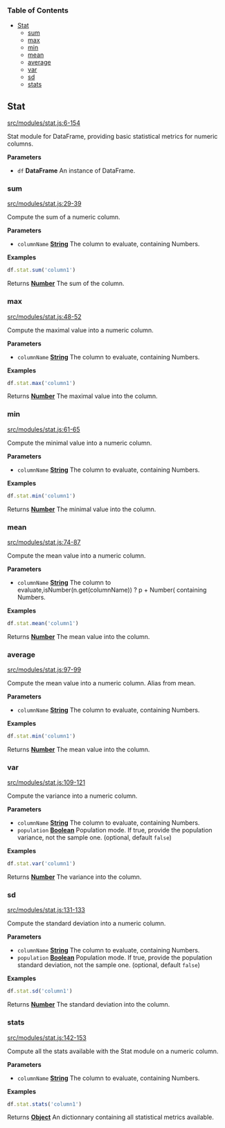 <!-- Generated by documentation.js. Update this documentation by updating the source code. -->

### Table of Contents

-   [Stat][1]
    -   [sum][2]
    -   [max][3]
    -   [min][4]
    -   [mean][5]
    -   [average][6]
    -   [var][7]
    -   [sd][8]
    -   [stats][9]

## Stat

[src/modules/stat.js:6-154][10]

Stat module for DataFrame, providing basic statistical metrics for numeric columns.

**Parameters**

-   `df` **DataFrame** An instance of DataFrame.

### sum

[src/modules/stat.js:29-39][11]

Compute the sum of a numeric column.

**Parameters**

-   `columnName` **[String][12]** The column to evaluate, containing Numbers.

**Examples**

```javascript
df.stat.sum('column1')
```

Returns **[Number][13]** The sum of the column.

### max

[src/modules/stat.js:48-52][14]

Compute the maximal value into a numeric column.

**Parameters**

-   `columnName` **[String][12]** The column to evaluate, containing Numbers.

**Examples**

```javascript
df.stat.max('column1')
```

Returns **[Number][13]** The maximal value into the column.

### min

[src/modules/stat.js:61-65][15]

Compute the minimal value into a numeric column.

**Parameters**

-   `columnName` **[String][12]** The column to evaluate, containing Numbers.

**Examples**

```javascript
df.stat.min('column1')
```

Returns **[Number][13]** The minimal value into the column.

### mean

[src/modules/stat.js:74-87][16]

Compute the mean value into a numeric column.

**Parameters**

-   `columnName` **[String][12]** The column to evaluate,isNumber(n.get(columnName)) ? p + Number( containing Numbers.

**Examples**

```javascript
df.stat.mean('column1')
```

Returns **[Number][13]** The mean value into the column.

### average

[src/modules/stat.js:97-99][17]

Compute the mean value into a numeric column.
Alias from mean.

**Parameters**

-   `columnName` **[String][12]** The column to evaluate, containing Numbers.

**Examples**

```javascript
df.stat.min('column1')
```

Returns **[Number][13]** The mean value into the column.

### var

[src/modules/stat.js:109-121][18]

Compute the variance into a numeric column.

**Parameters**

-   `columnName` **[String][12]** The column to evaluate, containing Numbers.
-   `population` **[Boolean][19]** Population mode. If true, provide the population variance, not the sample one. (optional, default `false`)

**Examples**

```javascript
df.stat.var('column1')
```

Returns **[Number][13]** The variance into the column.

### sd

[src/modules/stat.js:131-133][20]

Compute the standard deviation into a numeric column.

**Parameters**

-   `columnName` **[String][12]** The column to evaluate, containing Numbers.
-   `population` **[Boolean][19]** Population mode. If true, provide the population standard deviation, not the sample one. (optional, default `false`)

**Examples**

```javascript
df.stat.sd('column1')
```

Returns **[Number][13]** The standard deviation into the column.

### stats

[src/modules/stat.js:142-153][21]

Compute all the stats available with the Stat module on a numeric column.

**Parameters**

-   `columnName` **[String][12]** The column to evaluate, containing Numbers.

**Examples**

```javascript
df.stat.stats('column1')
```

Returns **[Object][22]** An dictionnary containing all statistical metrics available.

[1]: #stat

[2]: #sum

[3]: #max

[4]: #min

[5]: #mean

[6]: #average

[7]: #var

[8]: #sd

[9]: #stats

[10]: https://github.com/Gmousse/dataframe-js/blob/cc3fe5bf79f49502ffc49acd8485cbd84de4b534/src/modules/stat.js#L6-L154 "Source code on GitHub"

[11]: https://github.com/Gmousse/dataframe-js/blob/cc3fe5bf79f49502ffc49acd8485cbd84de4b534/src/modules/stat.js#L29-L39 "Source code on GitHub"

[12]: https://developer.mozilla.org/docs/Web/JavaScript/Reference/Global_Objects/String

[13]: https://developer.mozilla.org/docs/Web/JavaScript/Reference/Global_Objects/Number

[14]: https://github.com/Gmousse/dataframe-js/blob/cc3fe5bf79f49502ffc49acd8485cbd84de4b534/src/modules/stat.js#L48-L52 "Source code on GitHub"

[15]: https://github.com/Gmousse/dataframe-js/blob/cc3fe5bf79f49502ffc49acd8485cbd84de4b534/src/modules/stat.js#L61-L65 "Source code on GitHub"

[16]: https://github.com/Gmousse/dataframe-js/blob/cc3fe5bf79f49502ffc49acd8485cbd84de4b534/src/modules/stat.js#L74-L87 "Source code on GitHub"

[17]: https://github.com/Gmousse/dataframe-js/blob/cc3fe5bf79f49502ffc49acd8485cbd84de4b534/src/modules/stat.js#L97-L99 "Source code on GitHub"

[18]: https://github.com/Gmousse/dataframe-js/blob/cc3fe5bf79f49502ffc49acd8485cbd84de4b534/src/modules/stat.js#L109-L121 "Source code on GitHub"

[19]: https://developer.mozilla.org/docs/Web/JavaScript/Reference/Global_Objects/Boolean

[20]: https://github.com/Gmousse/dataframe-js/blob/cc3fe5bf79f49502ffc49acd8485cbd84de4b534/src/modules/stat.js#L131-L133 "Source code on GitHub"

[21]: https://github.com/Gmousse/dataframe-js/blob/cc3fe5bf79f49502ffc49acd8485cbd84de4b534/src/modules/stat.js#L142-L153 "Source code on GitHub"

[22]: https://developer.mozilla.org/docs/Web/JavaScript/Reference/Global_Objects/Object
